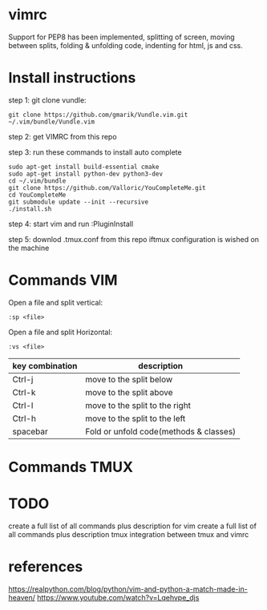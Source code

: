 # vimrc
Support for PEP8 has been implemented, splitting of screen, moving between splits, folding & unfolding code, indenting for html, js and css.

# Install instructions
step 1: git clone vundle:
```
git clone https://github.com/gmarik/Vundle.vim.git ~/.vim/bundle/Vundle.vim
```

step 2: get VIMRC from this repo

step 3: run these commands to install auto complete
```
sudo apt-get install build-essential cmake
sudo apt-get install python-dev python3-dev
cd ~/.vim/bundle
git clone https://github.com/Valloric/YouCompleteMe.git
cd YouCompleteMe
git submodule update --init --recursive
./install.sh
```

step 4: start vim and run :PluginInstall

step 5: downlod .tmux.conf from this repo iftmux configuration is wished on the machine

# Commands VIM
Open a file and split vertical:
```
:sp <file>
```

Open a file and split Horizontal:
```
:vs <file>
```

key combination | description
--- | ---
Ctrl-j | move to the split below
Ctrl-k | move to the split above
Ctrl-l | move to the split to the right
Ctrl-h | move to the split to the left
spacebar | Fold or unfold code(methods & classes)

# Commands TMUX

# TODO
create a full list of all commands plus description for vim
create a full list of all commands plus description tmux
integration between tmux and vimrc

# references
https://realpython.com/blog/python/vim-and-python-a-match-made-in-heaven/
https://www.youtube.com/watch?v=Lqehvpe_djs
